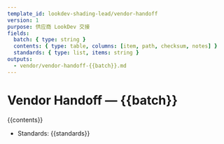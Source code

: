 ```yaml
---
template_id: lookdev-shading-lead/vendor-handoff
version: 1
purpose: 供应商 LookDev 交接
fields:
  batch: { type: string }
  contents: { type: table, columns: [item, path, checksum, notes] }
  standards: { type: list, items: string }
outputs:
  - vendor/vendor-handoff-{{batch}}.md
---
```


# Vendor Handoff — {{batch}}

{{contents}}

- Standards: {{standards}}
